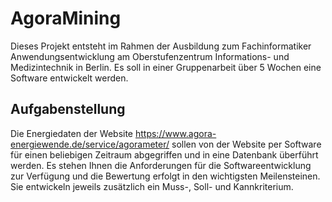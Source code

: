 # AgoraMining

Dieses Projekt entsteht im Rahmen der Ausbildung zum Fachinformatiker Anwendungsentwicklung am Oberstufenzentrum Informations- und Medizintechnik in Berlin. Es soll in einer Gruppenarbeit über 5 Wochen eine Software entwickelt werden.

## Aufgabenstellung

Die Energiedaten der Website https://www.agora-energiewende.de/service/agorameter/ sollen von der Website per Software für einen beliebigen Zeitraum abgegriffen und in eine Datenbank überführt werden. Es stehen Ihnen die Anforderungen für die Softwareentwicklung zur Verfügung und die Bewertung erfolgt in den wichtigsten Meilensteinen. Sie entwickeln jeweils zusätzlich ein Muss-, Soll- und Kannkriterium.

